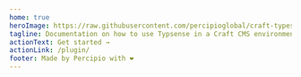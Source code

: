 ```yaml
---
home: true
heroImage: https://raw.githubusercontent.com/percipioglobal/craft-typesense/develop/src/icon.svg
tagline: Documentation on how to use Typsense in a Craft CMS environment
actionText: Get started →
actionLink: /plugin/
footer: Made by Percipio with ❤️
---
```

